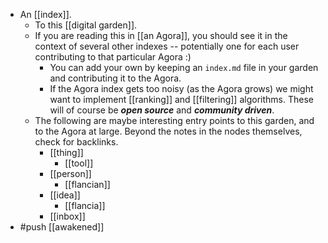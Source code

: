 - An [[index]].
  - To this [[digital garden]].
  - If you are reading this in [[an Agora]], you should see it in the context of several other indexes -- potentially one for each user contributing to that particular Agora :)
    - You can add your own by keeping an `index.md` file in your garden and contributing it to the Agora.
    - If the Agora index gets too noisy (as the Agora grows) we might want to implement [[ranking]] and [[filtering]] algorithms. These will of course be ***open source*** and ***community driven***.
  - The following are maybe interesting entry points to this garden, and to the Agora at large. Beyond the notes in the nodes themselves, check for backlinks.
    - [[thing]]
      - [[tool]]
    - [[person]]
      - [[flancian]]
    - [[idea]]
      - [[flancia]]
    - [[inbox]]
- #push [[awakened]]

